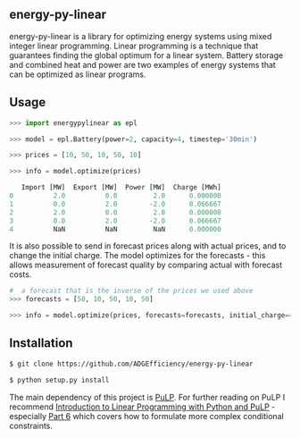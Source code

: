 ## energy-py-linear

energy-py-linear is a library for optimizing energy systems using mixed integer linear programming.  Linear programming is a technique that guarantees finding the global optimum for a linear system.  Battery storage and combined heat and power are two examples of energy systems that can be optimized as linear programs.

## Usage

```python
>>> import energypylinear as epl

>>> model = epl.Battery(power=2, capacity=4, timestep='30min')

>>> prices = [10, 50, 10, 50, 10]

>>> info = model.optimize(prices)

   Import [MW]  Export [MW]  Power [MW]  Charge [MWh]
0          2.0          0.0         2.0      0.000000
1          0.0          2.0        -2.0      0.066667
2          2.0          0.0         2.0      0.000000
3          0.0          2.0        -2.0      0.066667
4          NaN          NaN         NaN      0.000000
```

It is also possible to send in forecast prices along with actual prices, and to change the initial charge.  The model optimizes for the forecasts - this allows measurement of forecast quality by comparing actual with forecast costs.

```python
#  a forecast that is the inverse of the prices we used above
>>> forecasts = [50, 10, 50, 10, 50]

>>> info = model.optimize(prices, forecasts=forecasts, initial_charge=4)
```

## Installation

```bash
$ git clone https://github.com/ADGEfficiency/energy-py-linear

$ python setup.py install
```

The main dependency of this project is [PuLP](https://github.com/coin-or/pulp).  For further reading on PuLP I recommend [Introduction to Linear Programming with Python and PuLP](http://benalexkeen.com/linear-programming-with-python-and-pulp/) - especially [Part 6](http://benalexkeen.com/linear-programming-with-python-and-pulp-part-6/) which covers how to formulate more complex conditional constraints.
